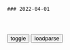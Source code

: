 ```tip
### 2022-04-01
```

<table id="tbc" style="white-space:pre-wrap">
</table>
<button onclick="toggleb()">toggle</button>
<button onclick="loadparse()">loadparse</button>
<br>
<!-- 🌸<br>🍅-　-🍑<hr>🍀 -->
<pre>
<textarea rows="30" cols="100" style="display: none" id="tar">

疫情下，我们对话了20位商家
https://mbd.baidu.com/newspage/data/landingsuper?context=%7B%22nid%22%3A%22news_9288146641984182091%22%7D&n_type=-1&p_from=-1

鸡血疗法
https://pics4.baidu.com/feed/c75c10385343fbf2935410431139d48a65388f23.jpeg?token=10bec3b3cba0654c9a5d5554e4225f08.jpg

<font size="1" style="color:#DCDCDC">2022-04-01</font>

千手柱间：他是火影中的“假善忍者”，善一时、毁一世！
https://mbd.baidu.com/newspage/data/videolanding?nid=sv_9320511506900861182&sourceFrom=pc_feedlist

他把家族与家族之间的战争，变成了gj与gj之间的战争。

从表面上看，柱间的人设的确是功大于过。

忍村的建立虽说让mz有了栖息之所，但同样也让战争烈度大大增加。

建立木叶前，柱间曾和斑说他要建立一个村子，把重要的人保护起来。可最后他却反手为了村子，把最重要的人杀了。

成为火影后，柱间的设定和原先有了偏离，他却早已忘了初心。

到一这俩字就是由胜利者书写的，只有站在顶点才能重新书写善恶。

<font size="1" style="color:#DCDCDC">2022-04-01</font>

迪士尼：到今年底，将动画作品中LGBTQ群体的比例至少提高到50%
https://mbd.baidu.com/newspage/data/landingsuper?context=%7B%22nid%22%3A%22news_10475835597699824851%22%7D&n_type=-1&p_from=-1

<font size="1" style="color:#DCDCDC">2022-04-01</font>

爱德华·卢斯：欧美以为全世界都站在自己这边，真的如此吗？
https://mbd.baidu.com/newspage/data/landingsuper?context=%7B%22nid%22%3A%22news_9709839553496614869%22%7D&n_type=-1&p_from=-1

<font size="1" style="color:#DCDCDC">2022-04-01</font>

男子拥有最鸡肋的超能力，只要他身体保持不动，时间就会静止
https://mbd.baidu.com/newspage/data/videolanding?nid=sv_13070702061694528576&sourceFrom=pc_feedlist

<font size="1" style="color:#DCDCDC">2022-04-01</font>

人生居易：群龙无首，吉？！
https://baijiahao.baidu.com/s?id=1728826961693013468&wfr=spider&for=pc

还有的学者从“群龙无首”中解读出了平等、大同。比如著名哲学家熊十力认为，《礼记》中的大同社会，“大道之行，天下为公”的思想就来源于“群龙无首”。

他说：“春秋太平世，人人有士君子之行，是为众阳，是为群龙。无首者，至治之隆，无种界，无国界，人各自由，人皆平等，无有操政柄以临乎众庶之上者，故云无首。”

<font size="1" style="color:#DCDCDC">2022-04-01</font>

易经智慧：为什么说“见群龙无首吉”？
https://baijiahao.baidu.com/s?id=1664937338849030555&wfr=spider&for=pc

女娲造人，基因编辑
https://pics1.baidu.com/feed/0824ab18972bd4074e13e7cbaf9f0f570eb309c8.jpeg?token=ce37899dcbe6e5cfc9beb76d0211edbe&s=904161A4DA73BFED407A950A0300F09A.jpg

<font size="1" style="color:#DCDCDC">2022-04-01</font>

DAO《术语指南》：智能合约、自治代理、去中心化应用等|区块链|服务器_网易订阅
https://www.163.com/dy/article/H3M5DKDR0531KXQ8.html

<font size="1" style="color:#DCDCDC">2022-04-01</font>

科普 | 什么是去中心化自治组织（DAO） - 哔哩哔哩
https://www.bilibili.com/read/cv13751718

<font size="1" style="color:#DCDCDC">2022-04-01</font>

终结者：最强终结者，液态金属人，打都打不死
https://mbd.baidu.com/newspage/data/videolanding?nid=sv_6543559870072739296&sourceFrom=pc_feedlist

<font size="1" style="color:#DCDCDC">2022-04-01</font>

吴三桂为何投降满清？日本发现他的起兵檄文原版，原来是另有所图
https://mbd.baidu.com/newspage/data/landingsuper?context=%7B%22nid%22%3A%22news_9764232552465091682%22%7D&n_type=-1&p_from=-1

窃我先朝神器，变我终虢冠裳。

<font size="1" style="color:#DCDCDC">2022-04-01</font>

</textarea>
</pre>
<!-- 🍀<br>🍑-　-🍅<hr>🌸 -->

```note
```

<link
  rel="stylesheet"
  href="https://cdn.jsdelivr.net/npm/@fancyapps/ui/dist/fancybox.css"
/>
<script src="https://cdn.jsdelivr.net/npm/@fancyapps/ui@4.0/dist/fancybox.umd.js"></script>

<script type="text/javascript">

var __urlRegex = /(\b(https?|ftp|file):\/\/[-A-Z0-9+&@#\/%?=~_|!:,.;]*[-A-Z0-9+&@#\/%=~_|])/ig;
var __imgRegex = /\.(?:jpe?g|gif|png|webp)$/i;

loadparse();

function parseURL($string){

    var exp = __urlRegex;
    return $string.replace(exp,function(match){
            __imgRegex.lastIndex=0;
            if(__imgRegex.test(match)){
                return '<a data-fancybox="gallery" href="' + match.replace("/p=700", "")
                 + '"><img src="' + match.replace("/p=700", "/p=160x200")+'" width="64"></a>';
            }
            else{
                return '<a href="' + match + '" target="_blank">' + match + '</a>';
            }
        }
    );
}

function loadparse() {
  tbc.innerHTML = parseURL(tar.value);
}

function toggleb() {
  var x = document.getElementById("tar");
  if (x.style.display === "none") {
    x.style.display = "";
  } else {
    x.style.display = "none";
  }
}

</script>
